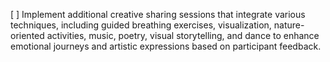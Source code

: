 [ ] Implement additional creative sharing sessions that integrate various techniques, including guided breathing exercises, visualization, nature-oriented activities, music, poetry, visual storytelling, and dance to enhance emotional journeys and artistic expressions based on participant feedback.